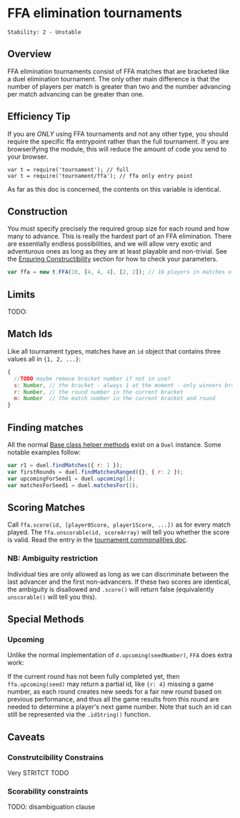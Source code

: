 # FFA elimination tournaments

    Stability: 2 - Unstable

## Overview
FFA elimination tournaments consist of FFA matches that are bracketed like a duel elimination tournament. The only other main difference is that the number of players per match is greater than two and the number advancing per match advancing can be greater than one.

## Efficiency Tip
If you are *ONLY* using FFA tournaments and not any other type, you should require the specific ffa entrypoint rather than the full tournament. If you are browserifying the module, this will reduce the amount of code you send to your browser.

```
var t = require('tournament'); // full
var t = require('tournament/ffa'); // ffa only entry point
```

As far as this doc is concerned, the contents on this variable is identical.

## Construction
You must specify precisely the required group size for each round and how many to advance.
This is really the hardest part of an FFA elimination. There are essentially endless possibilities, and we will allow very exotic and adventurous ones as long as they are at least playable and non-trivial. See the [Ensuring Constructibility](./base.md#ensuring-constructibility) section for how to check your parameters.

```js
var ffa = new t.FFA(16, [4, 4, 4], [2, 2]); // 16 players in matches of 4 each round, top 2 advances between each
```

## Limits
TODO:

## Match Ids
Like all tournament types, matches have an `id` object that contains three values all in `{1, 2, ...}`:

```js
{
  //TODO maybe remove bracket number if not in use?
  s: Number, // the bracket - always 1 at the moment - only winners bracket supported
  r: Number, // the round number in the current bracket
  m: Number  // the match number in the current bracket and round
}
```

## Finding matches
All the normal [Base class helper methods](./base.md#common-methods) exist on a `Duel` instance. Some notable examples follow:

```js
var r1 = duel.findMatches({ r: 1 });
var firstRounds = duel.findMatchesRanged({}, { r: 2 });
var upcomingForSeed1 = duel.upcoming(1);
var matchesForSeed1 = duel.matchesFor(1);
```

## Scoring Matches
Call `ffa.score(id, [player0Score, player1Score, ...])` as for every match played.
The `ffa.unscorable(id, scoreArray)` will tell you whether the score is valid. Read the entry in the [tournament commonalities doc](./base.md#ensuring-scorability--consistency).

### NB: Ambiguity restriction
Individual ties are only allowed as long as we can discriminate between the last advancer and the first non-advancers. If these two scores are identical, the ambiguity is disallowed and `.score()` will return false (equivalently `unscorable()` will tell you this).

## Special Methods
### Upcoming
Unlike the normal implementation of `d.upcoming(seedNumber)`, `FFA` does extra work:

If the current round has not been fully completed yet, then `ffa.upcoming(seed)` may return a partial id, like `{r: 4}` missing a game number, as each round creates new seeds for a fair new round based on previous performance, and thus all the game results from this round are needed to determine a player's next game number. Note that such an id can still be represented via the `.idString()` function.


## Caveats
### Construtcibility Constrains
Very STRITCT TODO
### Scorability constraints
TODO: disambiguation clause
